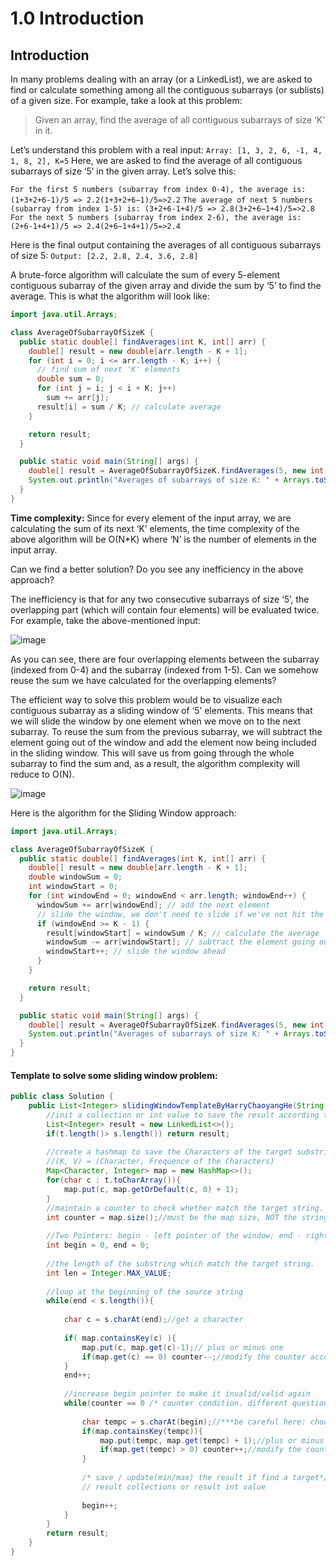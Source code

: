 # 1.0 Introduction

## Introduction

In many problems dealing with an array \(or a LinkedList\), we are asked to find or calculate something among all the contiguous subarrays \(or sublists\) of a given size. For example, take a look at this problem:

> Given an array, find the average of all contiguous subarrays of size ‘K’ in it.

Let’s understand this problem with a real input: `Array: [1, 3, 2, 6, -1, 4, 1, 8, 2], K=5` Here, we are asked to find the average of all contiguous subarrays of size ‘5’ in the given array. Let’s solve this:

`For the first 5 numbers (subarray from index 0-4), the average is: (1+3+2+6-1)/5 => 2.2(1+3+2+6−1)/5=>2.2` `The average of next 5 numbers (subarray from index 1-5) is: (3+2+6-1+4)/5 => 2.8(3+2+6−1+4)/5=>2.8` `For the next 5 numbers (subarray from index 2-6), the average is: (2+6-1+4+1)/5 => 2.4(2+6−1+4+1)/5=>2.4`

Here is the final output containing the averages of all contiguous subarrays of size 5: `Output: [2.2, 2.8, 2.4, 3.6, 2.8]`

A brute-force algorithm will calculate the sum of every 5-element contiguous subarray of the given array and divide the sum by ‘5’ to find the average. This is what the algorithm will look like:

```java
import java.util.Arrays;

class AverageOfSubarrayOfSizeK {
  public static double[] findAverages(int K, int[] arr) {
    double[] result = new double[arr.length - K + 1];
    for (int i = 0; i <= arr.length - K; i++) {
      // find sum of next 'K' elements
      double sum = 0;
      for (int j = i; j < i + K; j++)
        sum += arr[j];
      result[i] = sum / K; // calculate average
    }

    return result;
  }

  public static void main(String[] args) {
    double[] result = AverageOfSubarrayOfSizeK.findAverages(5, new int[] { 1, 3, 2, 6, -1, 4, 1, 8, 2 });
    System.out.println("Averages of subarrays of size K: " + Arrays.toString(result));
  }
}
```

**Time complexity:** Since for every element of the input array, we are calculating the sum of its next ‘K’ elements, the time complexity of the above algorithm will be O\(N\*K\) where ‘N’ is the number of elements in the input array.

Can we find a better solution? Do you see any inefficiency in the above approach?

The inefficiency is that for any two consecutive subarrays of size ‘5’, the overlapping part \(which will contain four elements\) will be evaluated twice. For example, take the above-mentioned input:

![image](https://user-images.githubusercontent.com/20329508/113503322-c4ff8580-954e-11eb-8f7e-5fc6da8225ee.png)

As you can see, there are four overlapping elements between the subarray \(indexed from 0-4\) and the subarray \(indexed from 1-5\). Can we somehow reuse the sum we have calculated for the overlapping elements?

The efficient way to solve this problem would be to visualize each contiguous subarray as a sliding window of ‘5’ elements. This means that we will slide the window by one element when we move on to the next subarray. To reuse the sum from the previous subarray, we will subtract the element going out of the window and add the element now being included in the sliding window. This will save us from going through the whole subarray to find the sum and, as a result, the algorithm complexity will reduce to O\(N\).

![image](https://user-images.githubusercontent.com/20329508/113503352-f2e4ca00-954e-11eb-98a0-f496908131b3.png)

Here is the algorithm for the Sliding Window approach:

```java
import java.util.Arrays;

class AverageOfSubarrayOfSizeK {
  public static double[] findAverages(int K, int[] arr) {
    double[] result = new double[arr.length - K + 1];
    double windowSum = 0;
    int windowStart = 0;
    for (int windowEnd = 0; windowEnd < arr.length; windowEnd++) {
      windowSum += arr[windowEnd]; // add the next element
      // slide the window, we don't need to slide if we've not hit the required window size of 'k'
      if (windowEnd >= K - 1) {
        result[windowStart] = windowSum / K; // calculate the average
        windowSum -= arr[windowStart]; // subtract the element going out
        windowStart++; // slide the window ahead
      }
    }

    return result;
  }

  public static void main(String[] args) {
    double[] result = AverageOfSubarrayOfSizeK.findAverages(5, new int[] { 1, 3, 2, 6, -1, 4, 1, 8, 2 });
    System.out.println("Averages of subarrays of size K: " + Arrays.toString(result));
  }
}
```

#### **Template to solve some sliding window problem:**

```java
public class Solution {
    public List<Integer> slidingWindowTemplateByHarryChaoyangHe(String s, String t) {
        //init a collection or int value to save the result according the question.
        List<Integer> result = new LinkedList<>();
        if(t.length()> s.length()) return result;
        
        //create a hashmap to save the Characters of the target substring.
        //(K, V) = (Character, Frequence of the Characters)
        Map<Character, Integer> map = new HashMap<>();
        for(char c : t.toCharArray()){
            map.put(c, map.getOrDefault(c, 0) + 1);
        }
        //maintain a counter to check whether match the target string.
        int counter = map.size();//must be the map size, NOT the string size because the char may be duplicate.
        
        //Two Pointers: begin - left pointer of the window; end - right pointer of the window
        int begin = 0, end = 0;
        
        //the length of the substring which match the target string.
        int len = Integer.MAX_VALUE; 
        
        //loop at the beginning of the source string
        while(end < s.length()){
            
            char c = s.charAt(end);//get a character
            
            if( map.containsKey(c) ){
                map.put(c, map.get(c)-1);// plus or minus one
                if(map.get(c) == 0) counter--;//modify the counter according the requirement(different condition).
            }
            end++;
            
            //increase begin pointer to make it invalid/valid again
            while(counter == 0 /* counter condition. different question may have different condition */){
                
                char tempc = s.charAt(begin);//***be careful here: choose the char at begin pointer, NOT the end pointer
                if(map.containsKey(tempc)){
                    map.put(tempc, map.get(tempc) + 1);//plus or minus one
                    if(map.get(tempc) > 0) counter++;//modify the counter according the requirement(different condition).
                }
                
                /* save / update(min/max) the result if find a target*/
                // result collections or result int value
                
                begin++;
            }
        }
        return result;
    }
}
```


